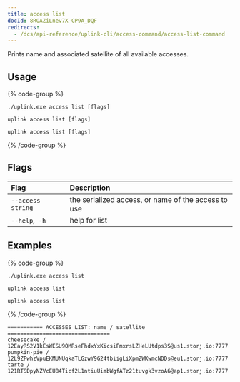 ```yaml
---
title: access list
docId: 8ROAZiLnev7X-CP9A_DQF
redirects:
  - /dcs/api-reference/uplink-cli/access-command/access-list-command
---
```


Prints name and associated satellite of all available accesses.

## Usage

{% code-group %}

```windows
./uplink.exe access list [flags]
```

```linux
uplink access list [flags]
```

```macos
uplink access list [flags]
```

{% /code-group %}

## Flags

| Flag              | Description                                         |
| :---------------- | :-------------------------------------------------- |
| `--access string` | the serialized access, or name of the access to use |
| `--help`,` -h`    | help for list                                       |

## Examples

{% code-group %}

```windows
./uplink.exe access list
```

```linux
uplink access list
```

```macos
uplink access list
```

{% /code-group %}

```Text
=========== ACCESSES LIST: name / satellite ================================
cheesecake / 12EayRS2V1kEsWESU9QMRseFhdxYxKicsiFmxrsLZHeLUtdps3S@us1.storj.io:7777
pumpkin-pie / 12L9ZFwhzVpuEKMUNUqkaTLGzwY9G24tbiigLiXpmZWKwmcNDDs@eu1.storj.io:7777
tarte / 121RTSDpyNZVcEU84Ticf2L1ntiuUimbWgfATz21tuvgk3vzoA6@ap1.storj.io:7777
```

